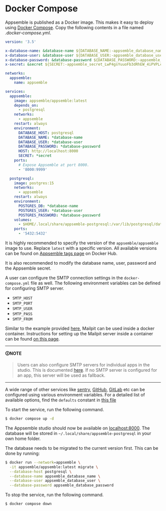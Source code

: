 # Docker Compose

Appsemble is published as a Docker image. This makes it easy to deploy using
[Docker Compose](https://docs.docker.com/compose). Copy the following contents in a file named
_.docker-compose.yml_.

```yaml copy filename="docker-compose.yml"
version: '3.5'

x-database-name: &database-name ${DATABASE_NAME:-appsemble_database_name}
x-database-user: &database-user ${DATABASE_USER:-appsemble_database_user}
x-database-password: &database-password ${DATABASE_PASSWORD:-appsemble_database_password}
x-secret: &secret ${SECRET:-appsemble_secret_LwP4gsYuuoFb3dRhEW_4iPVPLcfIvsDuBHDJHDbjQ}

networks:
  appsemble:
    name: appsemble

services:
  appsemble:
    image: appsemble/appsemble:latest
    depends_on:
      - postgresql
    networks:
      - appsemble
    restart: always
    environment:
      DATABASE_HOST: postgresql
      DATABASE_NAME: *database-name
      DATABASE_USER: *database-user
      DATABASE_PASSWORD: *database-password
      HOST: http://localhost:8000
      SECRET: *secret
    ports:
      # Expose Appsemble at port 8000.
      - '8000:9999'

  postgresql:
    image: postgres:15
    networks:
      - appsemble
    restart: always
    environment:
      POSTGRES_DB: *database-name
      POSTGRES_USER: *database-user
      POSTGRES_PASSWORD: *database-password
    volumes:
      - $HOME/.local/share/appsemble-postgresql:/var/lib/postgresql/data
    ports:
      - '5432:5432'
```

It is highly recommended to specify the version of the `appsemble/appsemble` image to use. Replace
`latest` with a specific version. All available versions can be found on
[Appsemble tags page](https://hub.docker.com/r/appsemble/appsemble/tags) on Docker Hub.

It is also recommended to modify the database name, user, password and the Appsemble secret.

A user can configure the SMTP connection settings in the `docker-compose.yml` file as well. The
following environment variables can be defined for configuring SMTP server.

- `SMTP_HOST`
- `SMTP_PORT`
- `SMTP_USER`
- `SMTP_PASS`
- `SMTP_FROM`

Similar to the example provided
[here](https://gitlab.com/appsemble/appsemble/-/tree/main/packages/server?ref_type=heads#smtp),
Mailpit can be used inside a docker container. Instructions for setting up the Mailpit server inside
a container can be found
[on this page](https://mailpit.axllent.org/docs/install/docker/#docker-compose-example).

---

**🛈NOTE**

> Users can also configure SMTP servers for individual apps in the studio. This is documented
> [here](../02-guides/App.md#secrets). If no SMTP server is configured for an app, this server will
> be used as fallback.

---

A wide range of other services like [sentry](https://sentry.io), [GitHub](https://github.com),
[GitLab](https://gitlab.com) etc can be configured using various environment variables. For a
detailed list of available options, find the `defaults` constant in
[this file](https://gitlab.com/appsemble/appsemble/-/blob/main/packages/server/utils/argv.ts)

To start the service, run the following command.

```sh
$ docker compose up -d
```

The Appsemble studio should now be available on [localhost:8000](http://localhost:8000). The
database will be stored in `~/.local/share/appsemble-postgresql` in your own home folder.

The database needs to be migrated to the current version first. This can be done by running:

```sh
$ docker run --network=appsemble \
  -it appsemble/appsemble:latest migrate \
  --database-host postgresql \
  --database-name appsemble_database_name \
  --database-user appsemble_database_user \
  --database-password appsemble_database_password
```

To stop the service, run the following command.

```sh
$ docker compose down
```
